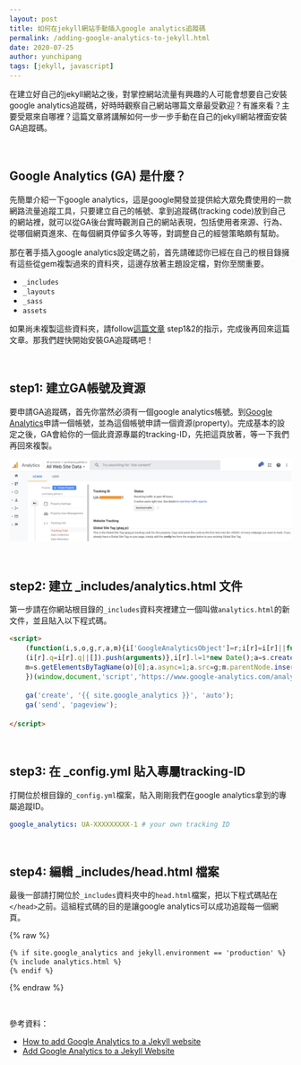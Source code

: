 ```yaml
---
layout: post
title: 如何在jekyll網站手動插入google analytics追蹤碼
permalink: /adding-google-analytics-to-jekyll.html
date: 2020-07-25
author: yunchipang
tags: [jekyll, javascript]
---
```

在建立好自己的jekyll網站之後，對掌控網站流量有興趣的人可能會想要自己安裝google analytics追蹤碼，好時時觀察自己網站哪篇文章最受歡迎？有誰來看？主要受眾來自哪裡？這篇文章將講解如何一步一步手動在自己的jekyll網站裡面安裝GA追蹤碼。

<br/>

## Google Analytics (GA) 是什麼？
先簡單介紹一下google analytics，這是google開發並提供給大眾免費使用的一款網路流量追蹤工具，只要建立自己的帳號、拿到追蹤碼(tracking code)放到自己的網站裡，就可以從GA後台實時觀測自己的網站表現，包括使用者來源、行為、從哪個網頁進來、在每個網頁停留多久等等，對調整自己的經營策略頗有幫助。

那在著手插入google analytics設定碼之前，首先請確認你已經在自己的根目錄擁有這些從gem複製過來的資料夾，這邊存放著主題設定檔，對你至關重要。

- `_includes`
- `_layouts`
- `_sass`
- `assets`

如果尚未複製這些資料夾，請follow[這篇文章](https://yunchipang.github.io/overriding-default-theme-in-jekyll.html) step1&2的指示，完成後再回來這篇文章。那我們趕快開始安裝GA追蹤碼吧！

<br/>

## step1: 建立GA帳號及資源
要申請GA追蹤碼，首先你當然必須有一個google analytics帳號。到[Google Analytics](https://analytics.google.com)申請一個帳號，並為這個帳號申請一個資源(property)。完成基本的設定之後，GA會給你的一個此資源專屬的tracking-ID，先把這頁放著，等一下我們再回來複製。

![google analytcis tracking ID page](/assets/images/2020-07-25-ga-tracking-id.png)

<br/>

## step2: 建立 _includes/analytics.html 文件
第一步請在你網站根目錄的`_includes`資料夾裡建立一個叫做`analytics.html`的新文件，並且貼入以下程式碼。

```html
<script>
    (function(i,s,o,g,r,a,m){i['GoogleAnalyticsObject']=r;i[r]=i[r]||function(){
    (i[r].q=i[r].q||[]).push(arguments)},i[r].l=1*new Date();a=s.createElement(o),
    m=s.getElementsByTagName(o)[0];a.async=1;a.src=g;m.parentNode.insertBefore(a,m)
    })(window,document,'script','https://www.google-analytics.com/analytics.js','ga');
  
    ga('create', '{{ site.google_analytics }}', 'auto');
    ga('send', 'pageview');
  
</script>
```
<br/>

## step3: 在 _config.yml 貼入專屬tracking-ID
打開位於根目錄的`_config.yml`檔案，貼入剛剛我們在google analytics拿到的專屬追蹤ID。

```yml
google_analytics: UA-XXXXXXXXX-1 # your own tracking ID
```

<br/>

## step4: 編輯 _includes/head.html 檔案
最後一部請打開位於`_includes`資料夾中的`head.html`檔案，把以下程式碼貼在`</head>`之前。這組程式碼的目的是讓google analytics可以成功追蹤每一個網頁。

{% raw %}
```liquid
{% if site.google_analytics and jekyll.environment == 'production' %}
{% include analytics.html %}
{% endif %}
```
{% endraw %}

<br/>

參考資料：

- [How to add Google Analytics to a Jekyll website](https://desiredpersona.com/google-analytics-jekyll/)
- [Add Google Analytics to a Jekyll Website](https://curtisvermeeren.github.io/2016/11/18/Jekyll-Google-Analytics.html)

<br/>

